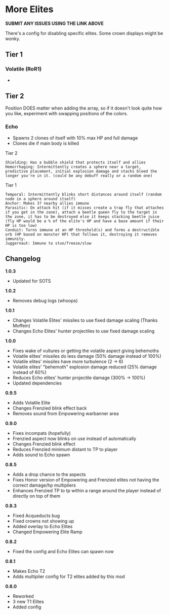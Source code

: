 # More Elites

**SUBMIT ANY ISSUES USING THE LINK ABOVE**

There's a config for disabling specific elites. Some crown displays might be wonky.

## Tier 1

### Volatile (RoR1)

-

## Tier 2

Position DOES matter when adding the array, so if it doesn't look quite how you like, experiment with swapping positions of the colors.

### Echo

- Spawns 2 clones of itself with 10% max HP and full damage
- Clones die if main body is killed

Tier 2

    Shielding: Has a bubble shield that protects itself and allies
    Hemorrhaging: Intermittently creates a sphere near a target, predictive placement, initial explosion damage and stacks bleed the longer you're in it. (could be any debuff really or a random one)

Tier 1

    Temporal: Intermittently blinks short distances around itself (random node in a sphere around itself)
    Anchor: Makes 3? nearby allies immune
    Parasitic: On attack hit (if it misses create a trap fly that attaches if you get in the zone), attach a beetle queen fly to the target in the zone, it has to be destroyed else it keeps stacking beetle juice (fly HP would be a % of the elite's HP and have a base amount if their HP is too low)
    Conduit: Turns immune at an HP threshold(s) and forms a destructible orb (HP based on monster HP) that follows it, destroying it removes immunity.
    Juggernaut: Immune to stun/freeze/slow

## Changelog

**1.0.3**

- Updated for SOTS

**1.0.2**

- Removes debug logs (whoops)

**1.0.1**

- Changes Volatile Elites' missiles to use fixed damage scaling (Thanks Moffein)
- Changes Echo Elites' hunter projectiles to use fixed damage scaling

**1.0.0**

- Fixes wake of vultures or getting the volatile aspect giving behemoths
- Volatile elites' missiles do less damage (50% damage instead of 100%)
- Volatile elites' missiles have more turbulence (2 -> 6)
- Volatile elites' "behemoth" explosion damage reduced (25% damage instead of 60%)
- Reduces Echo elites' hunter projectile damage (300% -> 100%)
- Updated dependencies

**0.9.5**

- Adds Volatile Elite
- Changes Frenzied blink effect back
- Removes sound from Empowering warbanner area

**0.9.0**

- Fixes incompats (hopefully)
- Frenzied aspect now blinks on use instead of automatically
- Changes Frenzied blink effect
- Reduces Frenzied minimum distant to TP to player
- Adds sound to Echo spawn

**0.8.5**

- Adds a drop chance to the aspects
- Fixes Honor version of Empowering and Frenzied elites not having the correct damage/hp multipliers
- Enhances Frenzied TP to tp within a range around the player instead of directly on top of them

**0.8.3**

- Fixed Acqueducts bug
- Fixed crowns not showing up
- Added overlay to Echo Elites
- Changed Empowering Elite Ramp

**0.8.2**

- Fixed the config and Echo Elites can spawn now

**0.8.1**

- Makes Echo T2
- Adds multiplier config for T2 elites added by this mod

**0.8.0**

- Reworked
- 3 new T1 Elites
- Added config
